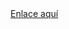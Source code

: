 <!DOCTYPE html>
<html>
<body>
  <a href="https://www.canva.com/design/DAF0X3YgOcI/kXHDP3EIjJwBPs-zZjsIlQ/edit?utm_content=DAF0X3YgOcI&utm_campaign=designshare&utm_medium=link2&utm_source=sharebutton">Enlace aquí</a>
</body>
</html>

